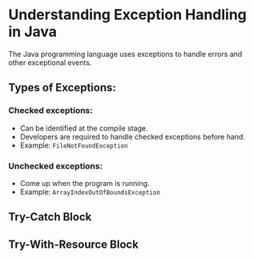# Understanding Exception Handling in Java

The Java programming language uses exceptions to handle errors and other exceptional events.

## Types of Exceptions:

### Checked exceptions:

- Can be identified at the compile stage.
- Developers are required to handle checked exceptions before hand.
- Example: `FileNotFoundException`

### Unchecked exceptions:

- Come up when the program is running.
- Example: `ArrayIndexOutOfBoundsException`

## Try-Catch Block

## Try-With-Resource Block
